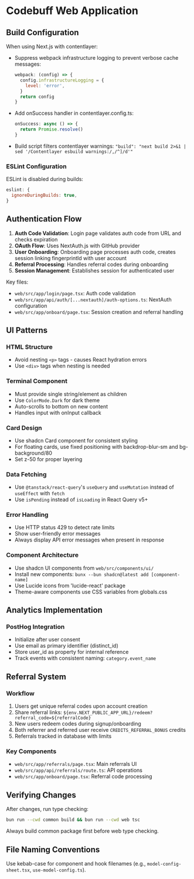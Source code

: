 # Codebuff Web Application

## Build Configuration

When using Next.js with contentlayer:

- Suppress webpack infrastructure logging to prevent verbose cache messages:
  ```js
  webpack: (config) => {
    config.infrastructureLogging = {
      level: 'error',
    }
    return config
  }
  ```
- Add onSuccess handler in contentlayer.config.ts:
  ```js
  onSuccess: async () => {
    return Promise.resolve()
  }
  ```
- Build script filters contentlayer warnings: `"build": "next build 2>&1 | sed '/Contentlayer esbuild warnings:/,/^]/d'"`

### ESLint Configuration

ESLint is disabled during builds:

```js
eslint: {
  ignoreDuringBuilds: true,
}
```

## Authentication Flow

1. **Auth Code Validation**: Login page validates auth code from URL and checks expiration
2. **OAuth Flow**: Uses NextAuth.js with GitHub provider
3. **User Onboarding**: Onboarding page processes auth code, creates session linking fingerprintId with user account
4. **Referral Processing**: Handles referral codes during onboarding
5. **Session Management**: Establishes session for authenticated user

Key files:

- `web/src/app/login/page.tsx`: Auth code validation
- `web/src/app/api/auth/[...nextauth]/auth-options.ts`: NextAuth configuration
- `web/src/app/onboard/page.tsx`: Session creation and referral handling

## UI Patterns

### HTML Structure

- Avoid nesting `<p>` tags - causes React hydration errors
- Use `<div>` tags when nesting is needed

### Terminal Component

- Must provide single string/element as children
- Use `ColorMode.Dark` for dark theme
- Auto-scrolls to bottom on new content
- Handles input with onInput callback

### Card Design

- Use shadcn Card component for consistent styling
- For floating cards, use fixed positioning with backdrop-blur-sm and bg-background/80
- Set z-50 for proper layering

### Data Fetching

- Use `@tanstack/react-query`'s `useQuery` and `useMutation` instead of `useEffect` with `fetch`
- Use `isPending` instead of `isLoading` in React Query v5+

### Error Handling

- Use HTTP status 429 to detect rate limits
- Show user-friendly error messages
- Always display API error messages when present in response

### Component Architecture

- Use shadcn UI components from `web/src/components/ui/`
- Install new components: `bunx --bun shadcn@latest add [component-name]`
- Use Lucide icons from 'lucide-react' package
- Theme-aware components use CSS variables from globals.css

## Analytics Implementation

### PostHog Integration

- Initialize after user consent
- Use email as primary identifier (distinct_id)
- Store user_id as property for internal reference
- Track events with consistent naming: `category.event_name`

## Referral System

### Workflow

1. Users get unique referral codes upon account creation
2. Share referral links: `${env.NEXT_PUBLIC_APP_URL}/redeem?referral_code=${referralCode}`
3. New users redeem codes during signup/onboarding
4. Both referrer and referred user receive `CREDITS_REFERRAL_BONUS` credits
5. Referrals tracked in database with limits

### Key Components

- `web/src/app/referrals/page.tsx`: Main referrals UI
- `web/src/app/api/referrals/route.ts`: API operations
- `web/src/app/onboard/page.tsx`: Referral code processing

## Verifying Changes

After changes, run type checking:

```bash
bun run --cwd common build && bun run --cwd web tsc
```

Always build common package first before web type checking.

## File Naming Conventions

Use kebab-case for component and hook filenames (e.g., `model-config-sheet.tsx`, `use-model-config.ts`).
